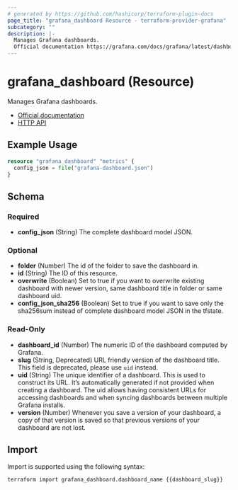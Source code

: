 ```yaml
---
# generated by https://github.com/hashicorp/terraform-plugin-docs
page_title: "grafana_dashboard Resource - terraform-provider-grafana"
subcategory: ""
description: |-
  Manages Grafana dashboards.
  Official documentation https://grafana.com/docs/grafana/latest/dashboards/HTTP API https://grafana.com/docs/grafana/latest/http_api/dashboard/
---
```


# grafana_dashboard (Resource)

Manages Grafana dashboards.

* [Official documentation](https://grafana.com/docs/grafana/latest/dashboards/)
* [HTTP API](https://grafana.com/docs/grafana/latest/http_api/dashboard/)

## Example Usage

```terraform
resource "grafana_dashboard" "metrics" {
  config_json = file("grafana-dashboard.json")
}
```

<!-- schema generated by tfplugindocs -->
## Schema

### Required

- **config_json** (String) The complete dashboard model JSON.

### Optional

- **folder** (Number) The id of the folder to save the dashboard in.
- **id** (String) The ID of this resource.
- **overwrite** (Boolean) Set to true if you want to overwrite existing dashboard with newer version, same dashboard title in folder or same dashboard uid.
- **config_json_sha256** (Boolean) Set to true if you want to save only the sha256sum instead of complete dashboard model JSON in the tfstate.

### Read-Only

- **dashboard_id** (Number) The numeric ID of the dashboard computed by Grafana.
- **slug** (String, Deprecated) URL friendly version of the dashboard title. This field is deprecated, please use `uid` instead.
- **uid** (String) The unique identifier of a dashboard. This is used to construct its URL. It’s automatically generated if not provided when creating a dashboard. The uid allows having consistent URLs for accessing dashboards and when syncing dashboards between multiple Grafana installs.
- **version** (Number) Whenever you save a version of your dashboard, a copy of that version is saved so that previous versions of your dashboard are not lost.

## Import

Import is supported using the following syntax:

```shell
terraform import grafana_dashboard.dashboard_name {{dashboard_slug}}
```
